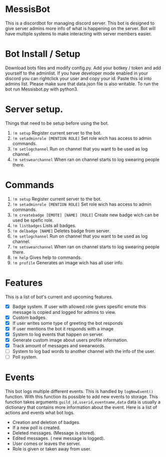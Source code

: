 # MessisBot
This is a discordbot for managing discord server. This bot is designed to give server admins more info of what is happening on the server. Bot will have multiple systems to make interacting with server members easier.


# Bot Install / Setup
Download bots files and modify config.py. Add your botkey / token and add yourself to the adminlist. If you have developer mode enabled in your discord you can rightclick your user and copy your id. Paste this id into admins list.
Please make sure that data.json file is also writable. To run the bot run Messisbot.py with python3.

# Server setup.
Things that need to be setup before using the bot.
1. ```!m setup``` Register current server to the bot.
2. ```!m setadminrole [MENTION ROLE]``` Set role wich has access to admin commands.
3. ```!m setlogchannel``` Run on channel that you want to be used as log channel.
4. ```!m setswearchannel``` When ran on channel starts to log swearing people there.

# Commands
1. ```!m setup``` Register current server to the bot.
2. ```!m setadminrole [MENTION ROLE]``` Set role wich has access to admin commands.
3. ```!m createbadge [EMOTE] [NAME] [ROLE]``` Create new badge wich can be used be spefic role.
4. ```!m listbadges``` Lists all badges.
5. ```!m delbadge [NAME]``` Deletes badge from server.
4. ```!m setlogchannel``` Run on channel that you want to be used as log channel.
5. ```!m setswearchannel``` When ran on channel starts to log swearing people there.
6. ```!m help``` Gives help to commands.
7. ```!m profile``` Generates an image wich has all user info.

# Features
This is a list of bot's current and upcoming features.
- [x] Badge system. If user with allowed role gives spesific emote this message is copied and logged for admins to view.
- [x] Custom badges.
- [x] If user writes some type of greeting the bot responds
- [x] If user mentions the bot it responds with a image
- [x] System to log events that happen on server.
- [x] Generate custom image about users profile information.
- [x] Track amount of messages and swearwords.
- [ ] System to log bad words to another channel with the info of the user.
- [ ] Poll system.

# Events
This bot logs multiple different events.
This is handled by ```logNewEvent()``` function. With this function its possible to add new events to storage. This function takes arguments ```guild_id,userid,eventname,data``` data is usually a dictionary that contains more information about the event.
Here is a list of actions and events what bot logs.
- Creation and deletion of badges.
- If a new poll is created.
- Deleted messages. (Message is stored).
- Edited messages. ( new message is logged).
- User comes or leaves the server.
- Role is given or taken away from user.
